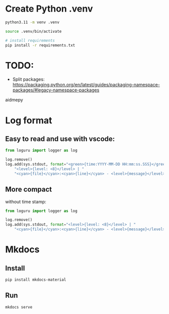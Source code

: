 # Create Python .venv

```bash
python3.11 -m venv .venv
```

```bash
source .venv/bin/activate

# install requirements
pip install -r requirements.txt
```


# TODO:
- Split packages: https://packaging.python.org/en/latest/guides/packaging-namespace-packages/#legacy-namespace-packages


aidmepy



# Log format

## Easy to read and use with vscode:
```python
from loguru import logger as log

log.remove()
log.add(sys.stdout, format="<green>{time:YYYY-MM-DD HH:mm:ss.SSS}</green> | "
    "<level>{level: <8}</level> | "
    "<cyan>{file}</cyan>:<cyan>{line}</cyan> - <level>{message}</level>")
```

## More compact

without time stamp:
```python
from loguru import logger as log

log.remove()
log.add(sys.stdout, format="<level>{level: <8}</level> | "
    "<cyan>{file}</cyan>:<cyan>{line}</cyan> - <level>{message}</level>")
```

# Mkdocs 

## Install
```bash
pip install mkdocs-material
```

## Run
```bash
mkdocs serve
```
